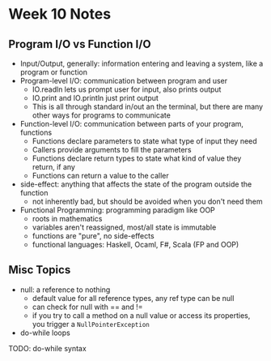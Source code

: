 # Week 10 Notes

## Program I/O vs Function I/O

- Input/Output, generally: information entering and leaving a system, like a program or function
- Program-level I/O: communication between program and user
    - IO.readln lets us prompt user for input, also prints output
    - IO.print and IO.println just print output
    - This is all through standard in/out an the terminal, but there are many
      other ways for programs to communicate
- Function-level I/O: communication between parts of your program, functions
    - Functions declare parameters to state what type of input they need
    - Callers provide arguments to fill the parameters
    - Functions declare return types to state what kind of value they return, if any
    - Functions can return a value to the caller
- side-effect: anything that affects the state of the program outside the function
    - not inherently bad, but should be avoided when you don't need them
- Functional Programming: programming paradigm like OOP
    - roots in mathematics
    - variables aren't reassigned, most/all state is immutable
    - functions are "pure", no side-effects
    - functional languages: Haskell, Ocaml, F#, Scala (FP and OOP)

## Misc Topics

- null: a reference to nothing
    - default value for all reference types, any ref type can be null
    - can check for null with == and !=
    - if you try to call a method on a null value or access its properties, you trigger
      a `NullPointerException`
- do-while loops

TODO: do-while syntax
